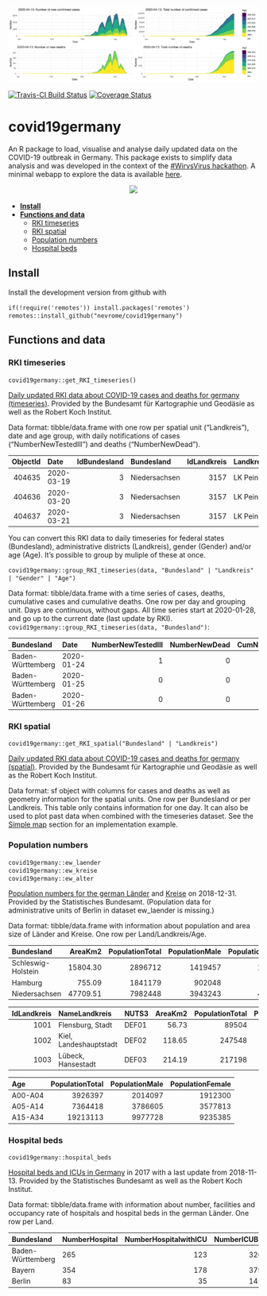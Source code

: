 
<!-- Rmd -> md -->

![](man/figures/README_plot.png)

[![Travis-CI Build
Status](https://travis-ci.com/nevrome/covid19germany.svg?branch=master)](https://travis-ci.com/nevrome/covid19germany)
[![Coverage
Status](https://img.shields.io/codecov/c/github/nevrome/covid19germany/master.svg)](https://codecov.io/github/nevrome/covid19germany?branch=master)

# covid19germany

An R package to load, visualise and analyse daily updated data on the
COVID-19 outbreak in Germany. This package exists to simplify data
analysis and was developed in the context of the [\#WirvsVirus
hackathon](https://www.bundesregierung.de/breg-de/themen/coronavirus/wir-vs-virus-1731968).
A minimal webapp to explore the data is available
[here](https://nevrome.shinyapps.io/covid19germany/).

<p align="center">

<img src="man/figures/Logo_Projekt_01.png" width = 300>

</p>

  - [**Install**](#Install)
  - [**Functions and data**](#functions-and-data)
      - [RKI timeseries](#rki-timeseries)
      - [RKI spatial](#rki-spatial)
      - [Population numbers](#population-numbers)
      - [Hospital beds](#hospital-beds)

## Install

Install the development version from github with

    if(!require('remotes')) install.packages('remotes')
    remotes::install_github("nevrome/covid19germany")

## Functions and data

### RKI timeseries

    covid19germany::get_RKI_timeseries()

[Daily updated RKI data about COVID-19 cases and deaths for germany
(timeseries)](https://npgeo-corona-npgeo-de.hub.arcgis.com/datasets/dd4580c810204019a7b8eb3e0b329dd6_0).
Provided by the Bundesamt für Kartographie und Geodäsie as well as the
Robert Koch Institut.

Data format: tibble/data.frame with one row per spatial unit
(“Landkreis”), date and age group, with daily notifications of cases
(“NumberNewTestedIll”) and deaths (“NumberNewDead”).

| ObjectId | Date       | IdBundesland | Bundesland    | IdLandkreis | Landkreis | Age     | Gender | NumberNewTestedIll | NumberNewDead |
| -------: | :--------- | -----------: | :------------ | ----------: | :-------- | :------ | :----- | -----------------: | ------------: |
|   404635 | 2020-03-19 |            3 | Niedersachsen |        3157 | LK Peine  | A35-A59 | M      |                  2 |             0 |
|   404636 | 2020-03-20 |            3 | Niedersachsen |        3157 | LK Peine  | A35-A59 | M      |                  1 |             0 |
|   404637 | 2020-03-21 |            3 | Niedersachsen |        3157 | LK Peine  | A35-A59 | M      |                  2 |             0 |

You can convert this RKI data to daily timeseries for federal states
(Bundesland), administrative districts (Landkreis), gender (Gender)
and/or age (Age). It’s possible to group by muliple of these at once.

    covid19germany::group_RKI_timeseries(data, "Bundesland" | "Landkreis" | "Gender" | "Age")

Data format: tibble/data.frame with a time series of cases, deaths,
cumulative cases and cumulative deaths. One row per day and grouping
unit. Days are continuous, without gaps. All time series start at
2020-01-28, and go up to the current date (last update by RKI).
`covid19germany::group_RKI_timeseries(data, "Bundesland")`:

| Bundesland        | Date       | NumberNewTestedIll | NumberNewDead | CumNumberTestedIll | CumNumberDead | IdBundesland |
| :---------------- | :--------- | -----------------: | ------------: | -----------------: | ------------: | -----------: |
| Baden-Württemberg | 2020-01-24 |                  1 |             0 |                  1 |             0 |            8 |
| Baden-Württemberg | 2020-01-25 |                  0 |             0 |                  1 |             0 |            8 |
| Baden-Württemberg | 2020-01-26 |                  0 |             0 |                  1 |             0 |            8 |

### RKI spatial

    covid19germany::get_RKI_spatial("Bundesland" | "Landkreis")

[Daily updated RKI data about COVID-19 cases and deaths for germany
(spatial)](https://npgeo-corona-npgeo-de.hub.arcgis.com/search?groupIds=b28109b18022405bb965c602b13e1bbc).
Provided by the Bundesamt für Kartographie und Geodäsie as well as the
Robert Koch Institut.

Data format: sf object with columns for cases and deaths as well as
geometry information for the spatial units. One row per Bundesland or
per Landkreis. This table only contains information for one day. It can
also be used to plot past data when combined with the timeseries
dataset. See the [Simple map](#simple-map) section for an implementation
example.

### Population numbers

    covid19germany::ew_laender
    covid19germany::ew_kreise
    covid19germany::ew_alter

[Population numbers for the german
Länder](https://www.statistikportal.de/de/bevoelkerung/flaeche-und-bevoelkerung)
and
[Kreise](https://www.destatis.de/DE/Themen/Laender-Regionen/Regionales/Gemeindeverzeichnis/Administrativ/04-kreise.html)
on 2018-12-31. Provided by the Statistisches Bundesamt. (Population data
for administrative units of Berlin in dataset ew\_laender is missing.)

Data format: tibble/data.frame with information about population and
area size of Länder and Kreise. One row per Land/Landkreis/Age.

| Bundesland         |  AreaKm2 | PopulationTotal | PopulationMale | PopulationFemale | PopulationperKm2 |
| :----------------- | -------: | --------------: | -------------: | ---------------: | ---------------: |
| Schleswig-Holstein | 15804.30 |         2896712 |        1419457 |          1477255 |              183 |
| Hamburg            |   755.09 |         1841179 |         902048 |           939131 |             2438 |
| Niedersachsen      | 47709.51 |         7982448 |        3943243 |          4039205 |              167 |

| IdLandkreis | NameLandkreis          | NUTS3 | AreaKm2 | PopulationTotal | PopulationMale | PopulationFemale | PopulationperKm2 |
| ----------: | :--------------------- | :---- | ------: | --------------: | -------------: | ---------------: | ---------------: |
|        1001 | Flensburg, Stadt       | DEF01 |   56.73 |           89504 |          44599 |            44905 |             1578 |
|        1002 | Kiel, Landeshauptstadt | DEF02 |  118.65 |          247548 |         120566 |           126982 |             2086 |
|        1003 | Lübeck, Hansestadt     | DEF03 |  214.19 |          217198 |         104371 |           112827 |             1014 |

| Age     | PopulationTotal | PopulationMale | PopulationFemale |
| :------ | --------------: | -------------: | ---------------: |
| A00-A04 |         3926397 |        2014097 |          1912300 |
| A05-A14 |         7364418 |        3786605 |          3577813 |
| A15-A34 |        19213113 |        9977728 |          9235385 |

### Hospital beds

    covid19germany::hospital_beds

[Hospital beds and ICUs in
Germany](http://www.gbe-bund.de/gbe10/f?f=328::Intensivstation) in 2017
with a last update from 2018-11-13. Provided by the Statistisches
Bundesamt as well as the Robert Koch Institut.

Data format: tibble/data.frame with information about number, facilities
and occupancy rate of hospitals and hospital beds in the german Länder.
One row per Land.

| Bundesland        | NumberHospital | NumberHospitalwithICU | NumberICUBed | NumberDaysICUBedinUse | NumberICUCase | NumberICUCasewithRespirator |
| :---------------- | :------------- | --------------------: | -----------: | --------------------: | ------------: | --------------------------: |
| Baden-Württemberg | 265            |                   123 |         3262 |                900678 |        259066 |                       47528 |
| Bayern            | 354            |                   178 |         3790 |               1085912 |        300728 |                       62044 |
| Berlin            | 83             |                    35 |         1450 |                439183 |         94480 |                       22887 |
